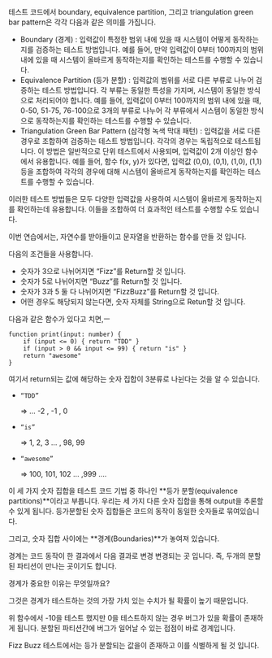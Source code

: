 테스트 코드에서 boundary, equivalence partition, 그리고 triangulation green bar pattern은 각각 다음과 같은 의미를 가집니다.

- Boundary (경계) : 입력값이 특정한 범위 내에 있을 때 시스템이 어떻게 동작하는지를 검증하는 테스트 방법입니다. 예를 들어, 만약 입력값이 0부터 100까지의 범위 내에 있을 때 시스템이 올바르게 동작하는지를 확인하는 테스트를 수행할 수 있습니다.
- Equivalence Partition (등가 분할) : 입력값의 범위를 서로 다른 부류로 나누어 검증하는 테스트 방법입니다. 각 부류는 동일한 특성을 가지며, 시스템이 동일한 방식으로 처리되어야 합니다. 예를 들어, 입력값이 0부터 100까지의 범위 내에 있을 때, 0-50, 51-75, 76-100으로 3개의 부류로 나누어 각 부류에서 시스템이 동일한 방식으로 동작하는지를 확인하는 테스트를 수행할 수 있습니다.
- Triangulation Green Bar Pattern (삼각형 녹색 막대 패턴) : 입력값을 서로 다른 경우로 조합하여 검증하는 테스트 방법입니다. 각각의 경우는 독립적으로 테스트됩니다. 이 방법은 일반적으로 단위 테스트에서 사용되며, 입력값이 2개 이상인 함수에서 유용합니다. 예를 들어, 함수 f(x, y)가 있다면, 입력값 (0,0), (0,1), (1,0), (1,1) 등을 조합하여 각각의 경우에 대해 시스템이 올바르게 동작하는지를 확인하는 테스트를 수행할 수 있습니다.

이러한 테스트 방법들은 모두 다양한 입력값을 사용하여 시스템이 올바르게 동작하는지를 확인하는데 유용합니다. 이들을 조합하여 더 효과적인 테스트를 수행할 수도 있습니다.

이번 연습에서는, 자연수를 받아들이고 문자열을 반환하는 함수를 만들 것 입니다.

다음의 조건들을 사용합니다.

- 숫자가 3으로 나뉘어지면 “Fizz”를 Return할 것 입니다.
- 숫자가 5로 나뉘어지면 “Buzz”를 Return할 것 입니다.
- 숫자가 3과 5 둘 다 나뉘어지면 “FizzBuzz”를 Return할 것 입니다.
- 어떤 경우도 해당되지 않는다면, 숫자 자체를 String으로 Retun할 것 입니다.


다음과 같은 함수가 있다고 치면,ㅡ

```tsx
function print(input: number) {
	if (input <= 0) { return "TDD" }
	if (input > 0 && input <= 99) { return "is" }
	return "awesome"
}
```

여기서 return되는 값에 해당하는 숫자 집합이 3분류로 나뉜다는 것을 알 수 있습니다.

- `“TDD”`
    
    ⇒ … -2 , -1 , 0
    
- `“is”`
    
    ⇒ 1, 2, 3 … , 98, 99
    
- `“awesome”`
    
    ⇒ 100, 101, 102 … ,999 ….
    

이 세 가지 숫자 집합을 테스트 코드 기법 중 하나인 **등가 분할(equivalence partitions)**이라고 부릅니다. 우리는 세 가지 다른 숫자 집합을 통해 output을 추론할 수 있게 됩니다. 등가분할된 숫자 집합들은 코드의 동작이 동일한 숫자들로 묶여있습니다.

그리고, 숫자 집합 사이에는 **경계(Boundaries)**가 놓여져 있습니다.

경계는 코드 동작이 한 결과에서 다음 결과로 변경 변경되는 곳 입니다. 즉, 두개의 분할된 파티션이 만나는 곳이기도 합니다.

경계가 중요한 이유는 무엇일까요?

그것은 경계가 테스트하는 것의 가장 가치 있는 수치가 될 확률이 높기 때문입니다.

위 함수에서 -10을 테스트 했지만 0을 테스트하지 않는 경우 버그가 있을 확률이 존재하게 됩니다. 분할된 파티션간에 버그가 일어날 수 있는 접점이 바로 경계입니다. 

Fizz Buzz 테스트에서는 등가 분할되는 값을이 존재하고 이를 식별하게 될 것 입니다.